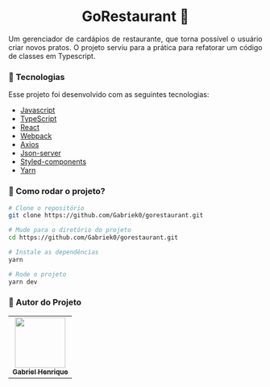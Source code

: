<h1 align="center">GoRestaurant 🍲</h1>


<p align="justify">Um gerenciador de cardápios de restaurante, que torna possível o usuário criar novos pratos. O projeto serviu para a prática para refatorar um código de classes em Typescript.</p>


### :nut_and_bolt: Tecnologias

Esse projeto foi desenvolvido com as seguintes tecnologias:

- [Javascript][Javascript]
- [TypeScript][Typescript]
- [React][Reactjs]
- [Webpack][Webpack]
- [Axios][Axios]
- [Json-server][Json-server]
- [Styled-components][Styled-components]
- [Yarn][Yarn]

[Javascript]: https://developer.mozilla.org/pt-BR/docs/Web/JavaScript
[Typescript]: https://www.typescriptlang.org/
[Reactjs]: https://reactjs.org
[Webpack]: https://webpack.js.org/
[Axios]: https://axios-http.com/docs/intro
[Json-server]: https://www.npmjs.com/package/json-server
[Styled-components]: https://styled-components.com/
[Yarn]: https://yarnpkg.com/

### 🤔 Como rodar o projeto? 

```bash
# Clone o repositório
git clone https://github.com/Gabriek0/gorestaurant.git

# Mude para o diretório do projeto
cd https://github.com/Gabriek0/gorestaurant.git

# Instale as dependências
yarn

# Rode o projeto
yarn dev
```

### 🧑 Autor do Projeto

<table>
  <tr>
    <td align="center">
      <a href="https://github.com/Gabriek0">
        <img src='https://avatars.githubusercontent.com/u/89749843?v=4' width="100px;" alt=""/>
        <br />
          <sub>
            <b>Gabriel Henrique</b>
          </sub>
      </a>
    </td>

  </tr>
</table>




